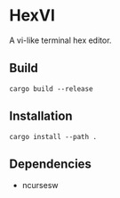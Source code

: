 # HexVI

A vi-like terminal hex editor.

## Build

`cargo build --release`

## Installation

`cargo install --path .`

## Dependencies

- ncursesw
